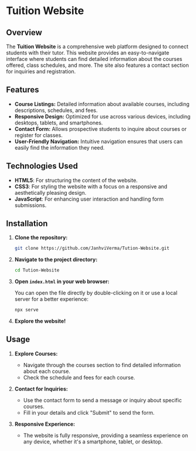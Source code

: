 # Tuition Website

## Overview

The **Tuition Website** is a comprehensive web platform designed to connect students with their tutor. This website provides an easy-to-navigate interface where students can find detailed information about the courses offered, class schedules, and more. The site also features a contact section for inquiries and registration.

## Features

- **Course Listings:** Detailed information about available courses, including descriptions, schedules, and fees.
- **Responsive Design:** Optimized for use across various devices, including desktops, tablets, and smartphones.
- **Contact Form:** Allows prospective students to inquire about courses or register for classes.
- **User-Friendly Navigation:** Intuitive navigation ensures that users can easily find the information they need.

## Technologies Used

- **HTML5**: For structuring the content of the website.
- **CSS3**: For styling the website with a focus on a responsive and aesthetically pleasing design.
- **JavaScript**: For enhancing user interaction and handling form submissions.

## Installation

1. **Clone the repository:**

   ```bash
   git clone https://github.com/JanhviVerma/Tution-Website.git
   ```

2. **Navigate to the project directory:**

   ```bash
   cd Tution-Website
   ```

3. **Open `index.html` in your web browser:**

   You can open the file directly by double-clicking on it or use a local server for a better experience:

   ```bash
   npx serve
   ```

4. **Explore the website!**

## Usage

1. **Explore Courses:**
   - Navigate through the courses section to find detailed information about each course.
   - Check the schedule and fees for each course.

2. **Contact for Inquiries:**
   - Use the contact form to send a message or inquiry about specific courses.
   - Fill in your details and click "Submit" to send the form.

3. **Responsive Experience:**
   - The website is fully responsive, providing a seamless experience on any device, whether it's a smartphone, tablet, or desktop.
